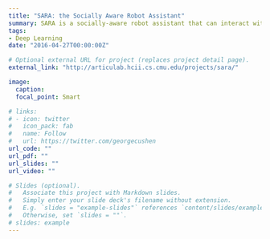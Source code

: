 ```yaml
---
title: "SARA: the Socially Aware Robot Assistant"
summary: SARA is a socially-aware robot assistant that can interact with people through personalizing the interaction.
tags:
- Deep Learning
date: "2016-04-27T00:00:00Z"

# Optional external URL for project (replaces project detail page).
external_link: "http://articulab.hcii.cs.cmu.edu/projects/sara/"

image:
  caption:  
  focal_point: Smart

# links:
# - icon: twitter
#   icon_pack: fab
#   name: Follow
#   url: https://twitter.com/georgecushen
url_code: ""
url_pdf: ""
url_slides: ""
url_video: ""

# Slides (optional).
#   Associate this project with Markdown slides.
#   Simply enter your slide deck's filename without extension.
#   E.g. `slides = "example-slides"` references `content/slides/example-slides.md`.
#   Otherwise, set `slides = ""`.
# slides: example
---
```

